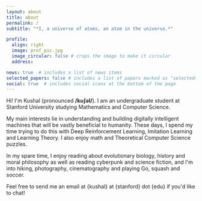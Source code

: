 ```yaml
---
layout: about
title: about
permalink: /
subtitle: "*I, a universe of atoms, an atom in the universe.*"

profile:
  align: right
  image: prof_pic.jpg
  image_circular: false # crops the image to make it circular
  address: 

news: true  # includes a list of news items
selected_papers: false # includes a list of papers marked as "selected={true}"
social: true  # includes social icons at the bottom of the page
---
```


Hi! I'm Kushal (pronounced **/kʊʃəl/**). I am an undergraduate student at Stanford University studying Mathematics and Computer Science. 

My main interests lie in understanding and building digitally intelligent machines that will be vastly beneficial to humanity. These days, I spend my time trying to do this with Deep Reinforcement Learning, Imitation Learning and Learning Theory. I also enjoy math and Theoretical Computer Science puzzles. 

In my spare time, I enjoy reading about evolutionary biology, history and moral philosophy as well as reading cyberpunk and science fiction, and I'm into hiking, photography, cinematography and playing Go, squash and soccer. 

Feel free to send me an email at {kushal} at {stanford} dot {edu} if you'd like to chat!


